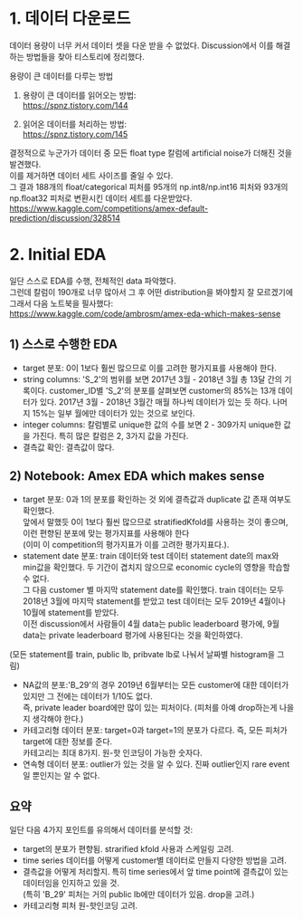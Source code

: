 # 1. 데이터 다운로드
데이터 용량이 너무 커서 데이터 셋을 다운 받을 수 없었다. Discussion에서 이를 해결하는 방법들을 찾아 티스토리에 정리했다.  

용량이 큰 데이터를 다루는 방법  
1) 용량이 큰 데이터를 읽어오는 방법:  
https://spnz.tistory.com/144

2) 읽어온 데이터를 처리하는 방법:  
https://spnz.tistory.com/145
 
결정적으로 누군가가 데이터 중 모든 float type 칼럼에 artificial noise가 더해진 것을 발견했다.  
이를 제거하면 데이터 세트 사이즈를 줄일 수 있다.  
그 결과 188개의 float/categorical 피처를 95개의 np.int8/np.int16 피처와 93개의 np.float32 피처로 변환시킨 데이터 세트를 다운받았다.
https://www.kaggle.com/competitions/amex-default-prediction/discussion/328514

# 2. Initial EDA
일단 스스로 EDA를 수행, 전체적인 data 파악했다.  
그런데 칼럼이 190개로 너무 많아서 그 후 어떤 distribution을 봐야할지 잘 모르겠기에    
그래서 다음 노트북을 필사했다:  
https://www.kaggle.com/code/ambrosm/amex-eda-which-makes-sense

## 1) 스스로 수행한 EDA
* target 분포: 0이 1보다 훨씬 많으므로 이를 고려한 평가지표를 사용해야 한다.
* string columns: 'S_2'의 범위를 보면 2017년 3월 - 2018년 3월 총 13달 간의 기록이다.
customer_ID별 'S_2'의 분포를 살펴보면 customer의 85%는 13개 데이터가 있다. 2017년 3월 - 2018년 3월간 매월 하나씩 데이터가 있는 듯 하다.
나머지 15%는 일부 월에만 데이터가 있는 것으로 보인다. 
* integer columns: 칼럼별로 unique한 값의 수를 보면 2 - 309가지 unique한 값을 가진다. 특히 많은  칼럼은 2, 3가지 값을 가진다. 
* 결측값 확인: 결측값이 많다.

## 2) Notebook: Amex EDA which makes sense
* target 분포: 0과 1의 분포를 확인하는 것 외에 결측값과 duplicate 값 존재 여부도 확인했다.  
앞에서 말했듯 0이 1보다 훨씬 많으므로 stratifiedKfold를 사용하는 것이 좋으며, 이런 편향된 분포에 맞는 평가지표를 사용해야 한다  
(이미 이 competition의 평가지표가 이를 고려한 평가지표다.).
* statement date 분포:
train 데이터와 test 데이터 statement date의 max와 min값을 확인했다.
두 기간이 겹치지 않으므로 economic cycle의 영향을 학습할 수 없다.  
그 다음 customer 별 마지막 statement date를 확인했다. train 데이터는 모두 2018년 3월에 마지막 statement를 받았고 test 데이터는 모두 2019년 4월이나 10월에 statement를 받았다.  
이전 discussion에서 사람들이 4월 data는 public leaderboard  평가에, 9월 data는 private leaderboard 평가에 사용된다는 것을 확인하였다.  

(모든 statement를 train, public lb, pribvate lb로 나눠서 날짜별 histogram을 그림)

* NA값의 분포:'B_29'의 경우 2019년 6월부터는 모든 customer에 대한 데이터가 있지만 그 전에는 데이터가 1/10도 없다.  
즉, private leader board에만 많이 있는 피처이다. (피처를 아예 drop하는게 나을지 생각해야 한다.)
* 카테고리형 데이터 분포: target=0과 target=1의 분포가 다르다. 즉, 모든 피처가 target에 대한 정보를 준다.  
카테고리는 최대 8가지. 원-핫 인코딩이 가능한 숫자다. 
* 연속형 데이터 분포: outlier가 있는 것을 알 수 있다. 진짜 outlier인지 rare event일 뿐인지는 알 수 없다.

## 요약  
일단 다음 4가지 포인트를 유의해서 데이터를 분석할 것:  
* target의 분포가 편향됨. strarified kfold 사용과 스케일링 고려. 
* time series 데이터를 어떻게 customer별 데이터로 만들지 다양한 방법을 고려. 
* 결측값을 어떻게 처리할지. 특히 time series에서 앞 time point에 결측값이 있는 데이터임을 인지하고 있을 것.  
(특히 'B_29' 피처는 거의 public lb에만 데이터가 있음. drop을 고려.)
* 카테고리형 피처 원-핫인코딩 고려.
 
